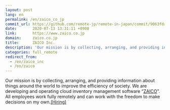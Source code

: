 ```yaml
---
layout: post
lang: en
permalink: /en/zaico_co_jp
commit_url: https://github.com/remote-jp/remote-in-japan/commit/9063fdad1b785e53bcf9579278ef3b6390fccba5
date:       2020-07-13 13:31:11 +0900
link:       https://www.zaico.co.jp
domain:     zaico.co.jp
title:      ZAICO Inc.
description: 'Our mission is by collecting, arranging, and providing information about things around the world to improve the efficiency of society. We are developing and operating cloud inventory management software “ZAICO”. All employees work fully remotely and can work with the freedom to make decisions on my own.(Hiring)'
categories: full_remote
redirect_from:
  - /en/zaico_inc
  - /en/zaico
---
```


<p>Our mission is by collecting, arranging, and providing information about things around the world to improve the efficiency of society. We are developing and operating cloud inventory management software “<a href="https://web.zaico.co.jp/">ZAICO</a>”. All employees work fully remotely and can work with the freedom to make decisions on my own.<a href="https://www.zaico.co.jp/smart-zaico/about-us/recruit/">(Hiring)</a></p>
